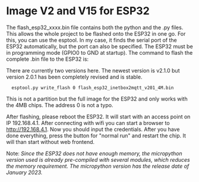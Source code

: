# Image V2 and V15 for ESP32 

The flash_esp32_xxxx.bin file contains both the python and the .py files. This allows the whole project to be flashed onto the ESP32 in one go. For this, you can use the esptool. In my case, it finds the serial port of the ESP32 automatically, but the port can also be specified. The ESP32 must be in programming mode (GPIO0 to GND at startup). The command to flash the complete .bin file to the ESP32 is:

There are currently two versions here. 
The newest version is v2.1.0 but version 2.0.1 has been completely revised and is stable.


      esptool.py write_flash 0 flash_esp32_inetbox2mqtt_v201_4M.bin

 

This is not a partition but the full image for the ESP32 and only works with the 4MB chips. The address 0 is not a typo.

After flashing, please reboot the ESP32. It will start with an access point on IP 192.168.4.1. After connecting with wifi you can start a browser to http://192.168.4.1. Now you should input the credentials. After you have done everything, press the button for "normal run" and restart the chip. It will than start without web frontend. 

Note: *Since the ESP32 does not have enough memory, the micropython version used is already pre-compiled with several modules, which reduces the memory requirement. The micropython version has the release date of January 2023.*
